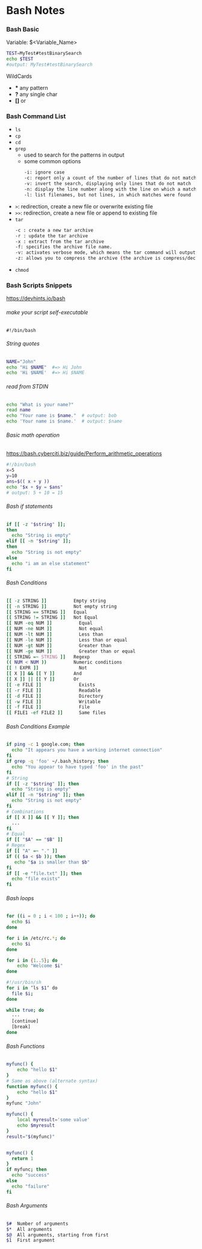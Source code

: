 # Bash Notes

### Bash Basic

Variable:  $<Variable_Name>

```Bash
TEST=MyTest#testBinarySearch
echo $TEST
#output: MyTest#testBinarySearch
```

WildCards

-   **\*** any pattern
-   **?** any single char
-   **\[]** or

### Bash Command List

-   `ls`
-   `cp`
-   `cd`
-   `grep`
    -   used to search for the patterns in output
    -   some common options
        ```Bash
        -i: ignore case
        -c: report only a count of the number of lines that do not match
        -v: invert the search, displaying only lines that do not match
        -n: display the line number along with the line on which a match was found
        -l: list filenames, but not lines, in which matches were found
        ```
-   `>`: redirection, create a new file or overwrite existing file
-   `>>`: redirection, create a new file or append to existing file
-   `tar`
    ```Bash
    -c : create a new tar archive
    -r : update the tar archive
    -x : extract from the tar archive
    -f: specifies the archive file name.
    -v: activates verbose mode, which means the tar command will output lots of information.
    -z: allows you to compress the archive (the archive is compress/decompressed using gzip).
    ```
-   `chmod`

### Bash Scripts Snippets

<https://devhints.io/bash>

###### make your script self-executable

`#!/bin/bash`

###### String quotes

```Bash
NAME="John"
echo "Hi $NAME"  #=> Hi John
echo 'Hi $NAME'  #=> Hi $NAME
```

###### read from STDIN

```Bash
echo "What is your name?"
read name
echo "Your name is $name."  # output: bob
echo 'Your name is $name.'  # output: $name
```

###### Basic math operation

<https://bash.cyberciti.biz/guide/Perform_arithmetic_operations>

```Bash
#!/bin/bash
x=5
y=10
ans=$(( x + y ))
echo "$x + $y = $ans"
# output: 5 + 10 = 15
```

###### Bash if statements

```Bash
if [[ -z "$string" ]];
then
  echo "String is empty"
elif [[ -n "$string" ]];
then
  echo "String is not empty"
else
  echo "i am an else statement"
fi
```

###### Bash Conditions

```Bash
[[ -z STRING ]]	         Empty string
[[ -n STRING ]]	         Not empty string
[[ STRING == STRING ]]	 Equal
[[ STRING != STRING ]]	 Not Equal
[[ NUM -eq NUM ]]	       Equal
[[ NUM -ne NUM ]]	       Not equal
[[ NUM -lt NUM ]]	       Less than
[[ NUM -le NUM ]]	       Less than or equal
[[ NUM -gt NUM ]]	       Greater than
[[ NUM -ge NUM ]]	       Greater than or equal
[[ STRING =~ STRING ]]	 Regexp
(( NUM < NUM ))	         Numeric conditions
[[ ! EXPR ]]	           Not
[[ X ]] && [[ Y ]]	     And
[[ X ]] || [[ Y ]]	     Or
[[ -e FILE ]]	           Exists
[[ -r FILE ]]	           Readable
[[ -d FILE ]]	           Directory
[[ -w FILE ]]	           Writable
[[ -f FILE ]]	           File
[[ FILE1 -ef FILE2 ]]	   Same files
```

###### Bash Conditions Example
```Bash
if ping -c 1 google.com; then
  echo "It appears you have a working internet connection"
fi
if grep -q 'foo' ~/.bash_history; then
  echo "You appear to have typed 'foo' in the past"
fi
# String
if [[ -z "$string" ]]; then
  echo "String is empty"
elif [[ -n "$string" ]]; then
  echo "String is not empty"
fi
# Combinations
if [[ X ]] && [[ Y ]]; then
  ...
fi
# Equal
if [[ "$A" == "$B" ]]
# Regex
if [[ "A" =~ "." ]]
if (( $a < $b )); then
   echo "$a is smaller than $b"
fi
if [[ -e "file.txt" ]]; then
  echo "file exists"
fi
```

###### Bash loops
```Bash
for ((i = 0 ; i < 100 ; i++)); do
  echo $i
done

for i in /etc/rc.*; do
  echo $i
done

for i in {1..5}; do
    echo "Welcome $i"
done

#!/usr/bin/sh
for i in ‘ls $1‘ do
  file $i;
done

while true; do
  ···
  [continue]
  [break]
done
```

###### Bash Functions
```Bash
myfunc() {
    echo "hello $1"
}
# Same as above (alternate syntax)
function myfunc() {
    echo "hello $1"
}
myfunc "John"

myfunc() {
    local myresult='some value'
    echo $myresult
}
result="$(myfunc)"


myfunc() {
  return 1
}
if myfunc; then
  echo "success"
else
  echo "failure"
fi
```

###### Bash Arguments
```Bash
$#	Number of arguments
$*	All arguments
$@	All arguments, starting from first
$1	First argument
```
